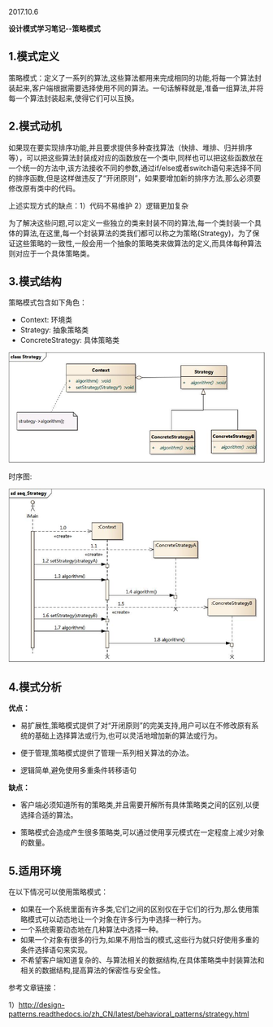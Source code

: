 2017.10.6

**设计模式学习笔记--策略模式**

## 1.模式定义

策略模式：定义了一系列的算法,这些算法都用来完成相同的功能,将每一个算法封装起来,客户端根据需要选择使用不同的算法。一句话解释就是,准备一组算法,并将每一个算法封装起来,使得它们可以互换。

## 2.模式动机

如果现在要实现排序功能,并且要求提供多种查找算法（快排、堆排、归并排序等），可以把这些算法封装成对应的函数放在一个类中,同样也可以把这些函数放在一个统一的方法中,该方法接收不同的参数,通过if/else或者switch语句来选择不同的排序函数,但是这样做违反了“开闭原则”，如果要增加新的排序方法,那么必须要修改原有类中的代码。

上述实现方式的缺点：1）代码不易维护 2）逻辑更加复杂

为了解决这些问题,可以定义一些独立的类来封装不同的算法,每一个类封装一个具体的算法,在这里,每一个封装算法的类我们都可以称之为策略(Strategy)，为了保证这些策略的一致性,一般会用一个抽象的策略类来做算法的定义,而具体每种算法则对应于一个具体策略类。

## 3.模式结构

策略模式包含如下角色：

- Context: 环境类
- Strategy: 抽象策略类
- ConcreteStrategy: 具体策略类

![Strategy](./Res/_static/Strategy.jpg)

时序图:

![seq_Strategy](./Res/_static/seq_Strategy.jpg)

## 4.模式分析

**优点：**

- 易扩展性,策略模式提供了对“开闭原则”的完美支持,用户可以在不修改原有系统的基础上选择算法或行为,也可以灵活地增加新的算法或行为。

- 便于管理,策略模式提供了管理一系列相关算法的办法。

- 逻辑简单,避免使用多重条件转移语句

**缺点：**

- 客户端必须知道所有的策略类,并且需要开解所有具体策略类之间的区别,以便选择合适的算法。

- 策略模式会造成产生很多策略类,可以通过使用享元模式在一定程度上减少对象的数量。

## 5.适用环境

在以下情况可以使用策略模式：

- 如果在一个系统里面有许多类,它们之间的区别仅在于它们的行为,那么使用策略模式可以动态地让一个对象在许多行为中选择一种行为。
- 一个系统需要动态地在几种算法中选择一种。
- 如果一个对象有很多的行为,如果不用恰当的模式,这些行为就只好使用多重的条件选择语句来实现。
- 不希望客户端知道复杂的、与算法相关的数据结构,在具体策略类中封装算法和相关的数据结构,提高算法的保密性与安全性。

参考文章链接：

1）http://design-patterns.readthedocs.io/zh_CN/latest/behavioral_patterns/strategy.html
